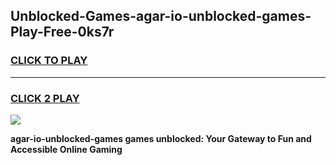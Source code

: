 
## Unblocked-Games-agar-io-unblocked-games-Play-Free-0ks7r
<h3>
<a href="https://premium76.site?title=agar-io-unblocked-games&ref=22A">CLICK TO PLAY</a></h3>
<hr>

<h3>
<a href="https://premium76.site?title=agar-io-unblocked-games&ref=22A">CLICK 2 PLAY</a>
  
</h3>

<a href="https://premium76.site?title=agar-io-unblocked-games&ref=22A"><img src="https://clearcache.store/games.png"></a>


**agar-io-unblocked-games games unblocked: Your Gateway to Fun and Accessible Online Gaming**
